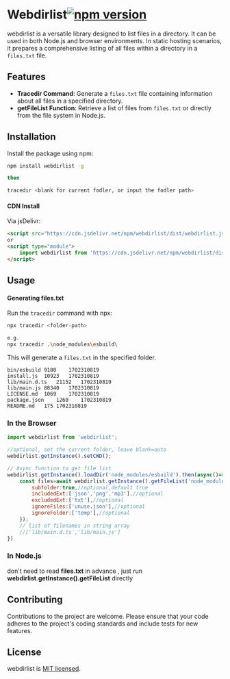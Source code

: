 # Webdirlist[![npm version](https://img.shields.io/npm/v/webdirlist.svg?logo=npm)](https://www.npmjs.com/package/webdirlist)

webdirlist is a versatile library designed to list files in a directory. It can be used in both Node.js and browser environments. In static hosting scenarios, it prepares a comprehensive listing of all files within a directory in a `files.txt` file. 

## Features

- **Tracedir Command**: Generate a `files.txt` file containing information about all files in a specified directory.
- **getFileList Function**: Retrieve a list of files from `files.txt` or directly from the file system in Node.js.

## Installation

Install the package using npm:

```sh
npm install webdirlist -g

then

tracedir <blank for current fodler, or input the fodler path>
```

#### CDN Install

Via jsDelivr:

```html
<script src="https://cdn.jsdelivr.net/npm/webdirlist/dist/webdirlist.js"></script>
or
<script type="module">
    import webdirlist from 'https://cdn.jsdelivr.net/npm/webdirlist/dist/webdirlist.esm.js';
</script>
```

## Usage

#### Generating files.txt

Run the `tracedir` command with npx:

```sh
npx tracedir <folder-path>

e.g.
npx tracedir .\node_modules\esbuild\
```

This will generate a `files.txt` in the specified folder.

```
bin/esbuild	9180	1702310819
install.js	10923	1702310819
lib/main.d.ts	21152	1702310819
lib/main.js	88340	1702310819
LICENSE.md	1069	1702310819
package.json	1260	1702310819
README.md	175	1702310819
```

### In the Browser

```javascript
import webdirlist from 'webdirlist';

//optional, set the current folder, leave blank=auto
webdirlist.getInstance().setCWD();

// Async function to get file list
webdirlist.getInstance().loadDir('node_modules/esbuild').then(async()=>{
    const files=await webdirlist.getInstance().getFileList('node_modules/esbuild/lib',{
        subfolder:true,//optional,default true
        includedExt:['json','png','mp3'],//optional
        excludedExt:['txt'],//optional
        ignoreFiles:['unuse.json'],//optional
        ignoreFolder:['temp'],//optional
    });
    // list of filenames in string array
    //['lib/main.d.ts','lib/main.js']
})
```

### In Node.js

don't need to read **files.txt** in advance , just run **webdirlist.getInstance().getFileList** directly 

## Contributing

Contributions to the project are welcome. Please ensure that your code adheres to the project's coding standards and include tests for new features.

## License

webdirlist is [MIT licensed](./LICENSE).